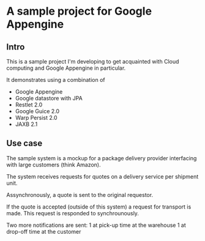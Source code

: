# A sample project for Google Appengine

## Intro

This is a sample project I'm developing to get acquainted with Cloud computing and Google Appengine in particular.

It demonstrates using a combination of 
* Google Appengine
* Google datastore with JPA
* Restlet 2.0
* Google Guice 2.0
* Warp Persist 2.0
* JAXB 2.1

## Use case

The sample system is a mockup for a package delivery provider interfacing with large customers (think Amazon). 

The system receives requests for quotes on a delivery service per shipment unit.

Assynchronously, a quote is sent to the original requestor.

If the quote is accepted (outside of this system) a request for transport is made. This request is responded to synchrounously.

Two more notifications are sent:
1 at pick-up time at the warehouse
1 at drop-off time at the customer

